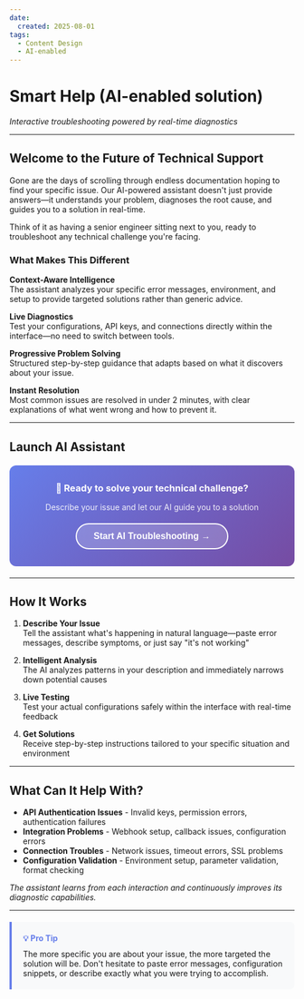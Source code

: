 ```yaml
---
date:
  created: 2025-08-01
tags:
  - Content Design
  - AI-enabled  
---
```


# Smart Help (AI-enabled solution)

*Interactive troubleshooting powered by real-time diagnostics*

---

## Welcome to the Future of Technical Support

Gone are the days of scrolling through endless documentation hoping to find your specific issue. Our AI-powered assistant doesn't just provide answers—it understands your problem, diagnoses the root cause, and guides you to a solution in real-time.

Think of it as having a senior engineer sitting next to you, ready to troubleshoot any technical challenge you're facing.

### What Makes This Different

**Context-Aware Intelligence**  
The assistant analyzes your specific error messages, environment, and setup to provide targeted solutions rather than generic advice.

**Live Diagnostics**  
Test your configurations, API keys, and connections directly within the interface—no need to switch between tools.

**Progressive Problem Solving**  
Structured step-by-step guidance that adapts based on what it discovers about your issue.

**Instant Resolution**  
Most common issues are resolved in under 2 minutes, with clear explanations of what went wrong and how to prevent it.

---

## Launch AI Assistant

<div style="background: linear-gradient(135deg, #667eea 0%, #764ba2 100%); border-radius: 12px; padding: 30px; text-align: center; color: white; margin: 20px 0;">
  <h3 style="margin: 0 0 15px 0; color: white;">🚀 Ready to solve your technical challenge?</h3>
  <p style="margin: 0 0 20px 0; opacity: 0.9;">Describe your issue and let our AI guide you to a solution</p>
  <button onclick="launchAssistant()" style="background: rgba(255,255,255,0.2); border: 2px solid white; color: white; padding: 12px 30px; border-radius: 25px; font-size: 16px; font-weight: 600; cursor: pointer; backdrop-filter: blur(10px); transition: all 0.3s ease;">
    Start AI Troubleshooting →
  </button>
</div>

<div id="ai-assistant-container" style="display: none; margin-top: 30px;">
  <iframe src="../assets/ai-troubleshooter.html" width="100%" height="700px" frameborder="0" style="border-radius: 12px; box-shadow: 0 10px 30px rgba(0,0,0,0.1);"></iframe>
</div>

---

## How It Works

1. **Describe Your Issue**  
   Tell the assistant what's happening in natural language—paste error messages, describe symptoms, or just say "it's not working"

2. **Intelligent Analysis**  
   The AI analyzes patterns in your description and immediately narrows down potential causes

3. **Live Testing**  
   Test your actual configurations safely within the interface with real-time feedback

4. **Get Solutions**  
   Receive step-by-step instructions tailored to your specific situation and environment

---

## What Can It Help With?

- **API Authentication Issues** - Invalid keys, permission errors, authentication failures
- **Integration Problems** - Webhook setup, callback issues, configuration errors  
- **Connection Troubles** - Network issues, timeout errors, SSL problems
- **Configuration Validation** - Environment setup, parameter validation, format checking

*The assistant learns from each interaction and continuously improves its diagnostic capabilities.*

---

<div style="background: #f8f9fa; border-left: 4px solid #667eea; padding: 20px; margin: 20px 0; border-radius: 0 8px 8px 0;">
  <h4 style="margin: 0 0 10px 0; color: #667eea;">💡 Pro Tip</h4>
  <p style="margin: 0;">The more specific you are about your issue, the more targeted the solution will be. Don't hesitate to paste error messages, configuration snippets, or describe exactly what you were trying to accomplish.</p>
</div>

<script>
function launchAssistant() {
  const container = document.getElementById('ai-assistant-container');
  const button = event.target;
  
  // Smooth reveal animation
  container.style.display = 'block';
  container.style.opacity = '0';
  container.style.transform = 'translateY(20px)';
  
  setTimeout(() => {
    container.style.transition = 'all 0.5s ease';
    container.style.opacity = '1';
    container.style.transform = 'translateY(0)';
  }, 10);
  
  // Update button
  button.innerHTML = '✅ AI Assistant Activated';
  button.style.background = 'rgba(40, 167, 69, 0.2)';
  button.style.borderColor = '#28a745';
  button.disabled = true;
  
  // Scroll to assistant
  setTimeout(() => {
    container.scrollIntoView({ behavior: 'smooth', block: 'start' });
  }, 300);
}
</script>